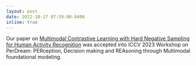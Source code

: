 ```yaml
---
layout: post
date: 2022-10-17 07:59:00-0400
inline: true
---
```


Our paper on [Multimodal Contrastive Learning with Hard Negative Sampling for Human Activity Recognition](/assets/pdf/Multimodal_Contrastive_Learning.pdf) was accepted into ICCV 2023 Workshop on PerDream: PERception, Decision making and REAsoning through Multimodal foundational modeling.

